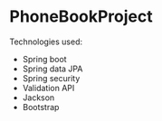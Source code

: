 # PhoneBookProject

Technologies used:
- Spring boot
- Spring data JPA
- Spring security 
- Validation API
- Jackson
- Bootstrap

